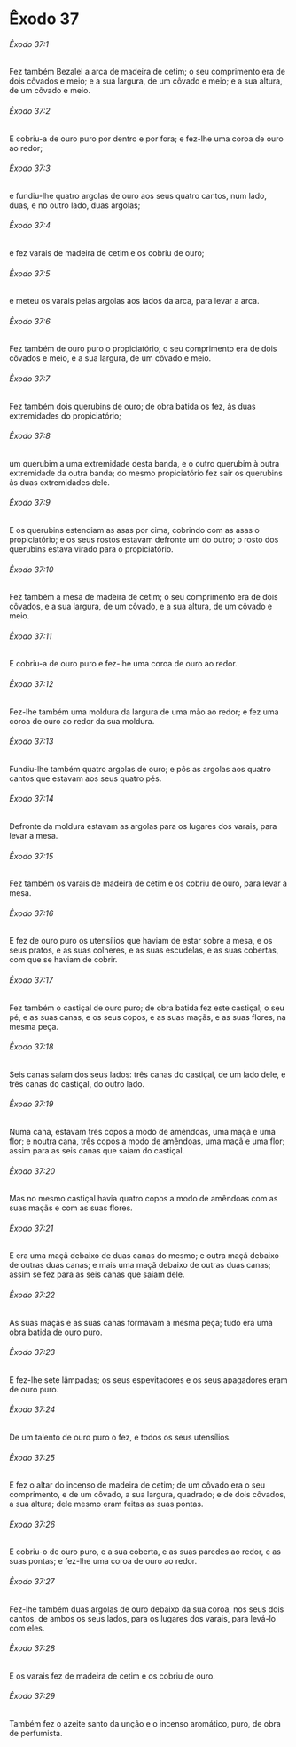 # Êxodo 37

###### Êxodo 37:1

Fez também Bezalel a arca de madeira de cetim; o seu comprimento era de dois côvados e meio; e a sua largura, de um côvado e meio; e a sua altura, de um côvado e meio.

###### Êxodo 37:2

E cobriu-a de ouro puro por dentro e por fora; e fez-lhe uma coroa de ouro ao redor;

###### Êxodo 37:3

e fundiu-lhe quatro argolas de ouro aos seus quatro cantos, num lado, duas, e no outro lado, duas argolas;

###### Êxodo 37:4

e fez varais de madeira de cetim e os cobriu de ouro;

###### Êxodo 37:5

e meteu os varais pelas argolas aos lados da arca, para levar a arca.

###### Êxodo 37:6

Fez também de ouro puro o propiciatório; o seu comprimento era de dois côvados e meio, e a sua largura, de um côvado e meio.

###### Êxodo 37:7

Fez também dois querubins de ouro; de obra batida os fez, às duas extremidades do propiciatório;

###### Êxodo 37:8

um querubim a uma extremidade desta banda, e o outro querubim à outra extremidade da outra banda; do mesmo propiciatório fez sair os querubins às duas extremidades dele.

###### Êxodo 37:9

E os querubins estendiam as asas por cima, cobrindo com as asas o propiciatório; e os seus rostos estavam defronte um do outro; o rosto dos querubins estava virado para o propiciatório.

###### Êxodo 37:10

Fez também a mesa de madeira de cetim; o seu comprimento era de dois côvados, e a sua largura, de um côvado, e a sua altura, de um côvado e meio.

###### Êxodo 37:11

E cobriu-a de ouro puro e fez-lhe uma coroa de ouro ao redor.

###### Êxodo 37:12

Fez-lhe também uma moldura da largura de uma mão ao redor; e fez uma coroa de ouro ao redor da sua moldura.

###### Êxodo 37:13

Fundiu-lhe também quatro argolas de ouro; e pôs as argolas aos quatro cantos que estavam aos seus quatro pés.

###### Êxodo 37:14

Defronte da moldura estavam as argolas para os lugares dos varais, para levar a mesa.

###### Êxodo 37:15

Fez também os varais de madeira de cetim e os cobriu de ouro, para levar a mesa.

###### Êxodo 37:16

E fez de ouro puro os utensílios que haviam de estar sobre a mesa, e os seus pratos, e as suas colheres, e as suas escudelas, e as suas cobertas, com que se haviam de cobrir.

###### Êxodo 37:17

Fez também o castiçal de ouro puro; de obra batida fez este castiçal; o seu pé, e as suas canas, e os seus copos, e as suas maçãs, e as suas flores, na mesma peça.

###### Êxodo 37:18

Seis canas saíam dos seus lados: três canas do castiçal, de um lado dele, e três canas do castiçal, do outro lado.

###### Êxodo 37:19

Numa cana, estavam três copos a modo de amêndoas, uma maçã e uma flor; e noutra cana, três copos a modo de amêndoas, uma maçã e uma flor; assim para as seis canas que saíam do castiçal.

###### Êxodo 37:20

Mas no mesmo castiçal havia quatro copos a modo de amêndoas com as suas maçãs e com as suas flores.

###### Êxodo 37:21

E era uma maçã debaixo de duas canas do mesmo; e outra maçã debaixo de outras duas canas; e mais uma maçã debaixo de outras duas canas; assim se fez para as seis canas que saíam dele.

###### Êxodo 37:22

As suas maçãs e as suas canas formavam a mesma peça; tudo era uma obra batida de ouro puro.

###### Êxodo 37:23

E fez-lhe sete lâmpadas; os seus espevitadores e os seus apagadores eram de ouro puro.

###### Êxodo 37:24

De um talento de ouro puro o fez, e todos os seus utensílios.

###### Êxodo 37:25

E fez o altar do incenso de madeira de cetim; de um côvado era o seu comprimento, e de um côvado, a sua largura, quadrado; e de dois côvados, a sua altura; dele mesmo eram feitas as suas pontas.

###### Êxodo 37:26

E cobriu-o de ouro puro, e a sua coberta, e as suas paredes ao redor, e as suas pontas; e fez-lhe uma coroa de ouro ao redor.

###### Êxodo 37:27

Fez-lhe também duas argolas de ouro debaixo da sua coroa, nos seus dois cantos, de ambos os seus lados, para os lugares dos varais, para levá-lo com eles.

###### Êxodo 37:28

E os varais fez de madeira de cetim e os cobriu de ouro.

###### Êxodo 37:29

Também fez o azeite santo da unção e o incenso aromático, puro, de obra de perfumista.

